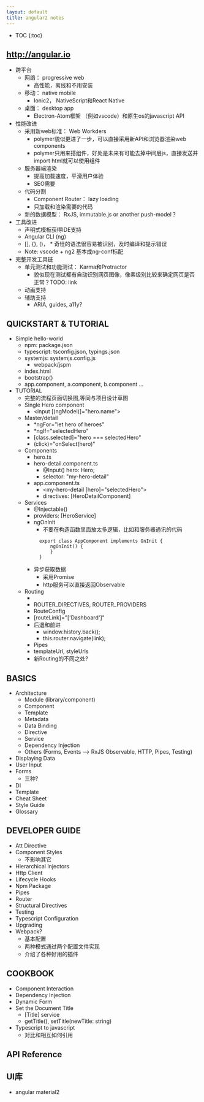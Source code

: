 ```yaml
---
layout: default
title: angular2 notes
---
```


* TOC
{:toc}

## <http://angular.io>
- 跨平台
  - 网络： progressive web
    - 高性能，离线和不用安装
  - 移动： native mobile
    - Ionic2， NativeScript和React Native
  - 桌面： desktop app
    - Electron-Atom框架 （例如vscode）和原生os的javascript API
- 性能改进
  - 采用新web标准： Web Workders
    - polymer貌似更进了一步，可以直接采用新API和浏览器渲染web components
    - polymer只用来搭组件，好处是未来有可能去掉中间层js，直接发送并import html就可以使用组件
  - 服务器端渲染
    - 提高加载速度，平滑用户体验
    - SEO需要
  - 代码分割
    - Component Router： lazy loading
    - 只加载和渲染需要的代码
  - 新的数据模型： RxJS, immutable.js or another push-model？
- 工具改进
  - 声明式模板获得IDE支持
  - Angular CLI (ng)
  - [], {}, ()， * 奇怪的语法很容易被识别，及时编译和提示错误
  - Note: vscode + ng2 基本成ng-conf标配
- 完整开发工具链
  - 单元测试和功能测试： Karma和Protractor
    - 貌似现在测试都有自动识别网页图像，像素级别比较来确定网页是否正常？TODO: link
  - 动画支持
  - 辅助支持
    - ARIA, guides, a11y?

## QUICKSTART & TUTORIAL
- Simple hello-world
  - npm: package.json
  - typescript: tsconfig.json, typings.json
  - systemjs: systemjs.config.js
    - webpack/jspm
  - index.html
  - bootstrap()
  - app.component, a.component, b.component ...
- TUTORIAL
  - 完整的流程页面切换图,等同与项目设计草图
  - Single Hero component
    - <input [(ngModel)]="hero.name">
  - Master/detail
    - *ngFor="let hero of heroes"
    - *ngIf="selectedHero"
    - [class.selected]="hero === selectedHero"
    - (click)="onSelect(hero)"
  - Components
    - hero.ts
    - hero-detail.component.ts
      - @Input() hero: Hero;
      - selector: "my-hero-detail"
    - app.component.ts
      - <my-hero-detail [hero]="selectedHero"></my-hero-detail>
      - directives: [HeroDetailComponent]
  - Services
    - @Injectable()
    - providers: [HeroService]
    - ngOnInit
      - 不要在构造函数里面放太多逻辑，比如和服务器通讯的代码
      ```
        export class AppComponent implements OnInit {
            ngOnInit() {
            }
        }
        ```
    - 异步获取数据
      - 采用Promise
      - http服务可以直接返回Observable
   - Routing
     - <base href="/">
     - ROUTER_DIRECTIVES, ROUTER_PROVIDERS
     - RouteConfig
     - [routeLink]="['Dashboard']"
     - 后退和前进
       - window.history.back();
       - this.router.navigate(link);
     - Pipes
     - templateUrl, styleUrls
     - 新Routing的不同之处?

## BASICS
- Architecture
  - Module (library/component)
  - Component
  - Template
  - Metadata
  - Data Binding
  - Directive
  - Service
  - Dependency Injection
  - Others (Forms, Events --> RxJS Observable, HTTP, Pipes, Testing)
- Displaying Data
- User Input
- Forms
  - 三种?
- DI
- Template
- Cheat Sheet
- Style Guide
- Glossary

## DEVELOPER GUIDE
- Att Directive
- Component Styles
  - 不影响其它
- Hierarchical Injectors
- Http Client
- Lifecycle Hooks
- Npm Package
- Pipes
- Router
- Structural Directives
- Testing
- Typescript Configuration
- Upgrading
- Webpack?
  - 基本配置
  - 两种模式通过两个配置文件实现
  - 介绍了各种好用的插件

## COOKBOOK
- Component Interaction
- Dependency Injection
- Dynamic Form
- Set the Document Title
  - [Title] service
  - getTitle(), setTitle(newTitle: string)
- Typescript to javascript
  - 对比和相互如何引用

## API Reference

## UI库
- angular material2
